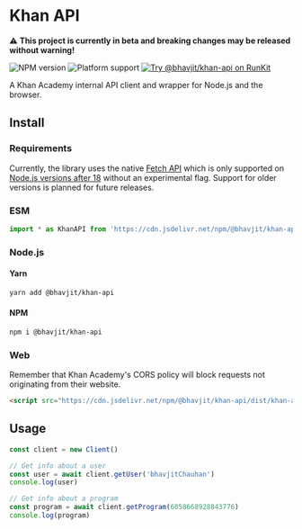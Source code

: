 # Khan API

⚠️ **This project is currently in beta and breaking changes may be released without warning!**

![NPM version](https://img.shields.io/npm/v/@bhavjit/khan-api)
![Platform support](https://img.shields.io/node/v/@bhavjit/khan-api)
[![Try @bhavjit/khan-api on RunKit](https://badge.runkitcdn.com/@bhavjit/khan-api.svg)](https://npm.runkit.com/@bhavjit/khan-api)

A Khan Academy internal API client and wrapper for Node.js and the browser.

## Install

### Requirements

Currently, the library uses the native [Fetch API](https://developer.mozilla.org/en-US/docs/Web/API/Fetch_API) which is only supported on [Node.js versions after 18](https://nodejs.org/dist/latest-v18.x/docs/api/globals.html#fetch) without an experimental flag. Support for older versions is planned for future releases.

### ESM

```js
import * as KhanAPI from 'https://cdn.jsdelivr.net/npm/@bhavjit/khan-api/dist/esm/khan-api.min.js'
```

### Node.js

#### Yarn

```bash
yarn add @bhavjit/khan-api
```

#### NPM

```bash
npm i @bhavjit/khan-api
```

### Web

Remember that Khan Academy's CORS policy will block requests not originating from their website.

```html
<script src="https://cdn.jsdelivr.net/npm/@bhavjit/khan-api/dist/khan-api.min.js">
```

## Usage

```js
const client = new Client()

// Get info about a user
const user = await client.getUser('bhavjitChauhan')
console.log(user)

// Get info about a program
const program = await client.getProgram(6058668928843776)
console.log(program)
```

